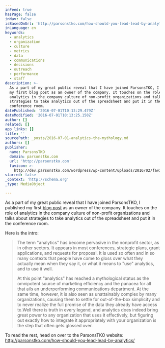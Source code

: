 ```yaml
---
inFeed: true
hasPage: false
inNav: false
isBasedOnUrl: 'http://parsonstko.com/how-should-you-lead-lead-by-analytics/'
inLanguage: en
keywords:
  - analytics
  - organization
  - culture
  - metrics
  - data
  - communications
  - decisions
  - outreach
  - performance
  - staff
description: >-
  As a part of my great public reveal that I have joined ParsonsTKO, I published
  my first blog post as an owner of the company. It touches on the role of
  analytics in the company culture of non-profit organizations and talks about
  strategies to take analytics out of the spreadsheet and put it in the
  conference room.
datePublished: '2016-07-01T10:13:29.479Z'
dateModified: '2016-07-01T10:13:25.150Z'
author: []
related: []
app_links: []
title: ''
sourcePath: _posts/2016-07-01-analytics-the-mythology.md
authors: []
publisher:
  name: ParsonsTKO
  domain: parsonstko.com
  url: 'http://parsonstko.com'
  favicon: >-
    http://dev.parsonstko.com/wordpress/wp-content/uploads/2016/02/favicon-16x16.png
starred: false
_context: 'http://schema.org'
_type: MediaObject

---
```

As a part of my great public reveal that I have joined ParsonsTKO, I published my first [blog post][0] as an owner of the company. It touches on the role of analytics in the company culture of non-profit organizations and talks about strategies to take analytics out of the spreadsheet and put it in the conference room.

Here is the intro:

> The term "analytics" has become pervasive in the nonprofit sector, as in other sectors. It appears in most conferences, strategic plans, grant applications, and requests for proposal. It is used so often and in so many contexts that people have come to gloss over what they actually mean when they say it, or what it means to "use" analytics, and to use it well.
> 
> At this point "analytics" has reached a mythological status as the omnipotent source of marketing efficiency and the panacea for all that ails an underperforming communications department. At the same time, however, it is also seen as unattainably complex by many organizations, causing them to settle for out-of-the-box simplicity and to never realize the full promise of the data they already have access to.Well there is truth in every legend, and analytics does indeed bring great power to any organization that uses it effectively, but figuring out exactly how to integrate it appropriately with your organization is the step that often gets glossed over.

To read the rest, head on over to the ParsonsTKO website: http://parsonstko.com/how-should-you-lead-lead-by-analytics/

[0]: http://parsonstko.com/how-should-you-lead-lead-by-analytics/